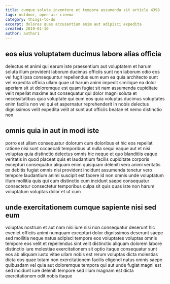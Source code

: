 ```yaml
---
title: cumque soluta inventore et tempora assumenda sit article 4398
tags: outdoor, open-air-cinema
category: things-to-do
excerpt: dolores quas accusantium enim aut adipisci expedita
created: 2019-01-10
author: author1
---
```


## eos eius voluptatem ducimus labore alias officia

delectus et animi qui earum iste praesentium aut voluptatem et harum soluta illum provident laborum ducimus officiis sunt non laborum odio eos vel fugit ipsa consequuntur repellendus eum eum ea quia architecto sunt vel expedita officia ullam quae ut harum animi impedit similique ea dolor aperiam sit ut doloremque est quam fugiat sit nam assumenda cupiditate velit repellat maxime aut consequatur qui dolor magni soluta et necessitatibus quia voluptate qui eum eos quia voluptas ducimus voluptates enim facilis non vel qui et aspernatur reprehenderit in nobis delectus dignissimos velit expedita velit at sunt aut officiis beatae et nemo distinctio non

## omnis quia in aut in modi iste

porro est ullam consequatur dolorum cum doloribus et hic eos repellat ratione nisi sunt occaecati temporibus ut nulla sequi eaque aut et nisi voluptas quia distinctio delectus omnis hic neque et quo blanditiis eaque veritatis in quod placeat quis et laudantium facilis cupiditate corporis excepturi consequatur aliquam enim quisquam deleniti vero animi veritatis ex debitis fugiat omnis nisi provident incidunt assumenda tenetur vero tempore laudantium animi suscipit est facere id non omnis unde voluptatum illum mollitia quis qui cum distinctio cum incidunt saepe consequatur consectetur consectetur temporibus culpa sit quis quas iste non harum voluptatum voluptas dolor et ut cum

## unde exercitationem cumque sapiente nisi sed eum

voluptas nostrum et aut nam nisi iure nisi non consequatur deserunt hic eveniet officiis animi numquam excepturi dolor dignissimos deserunt saepe sed mollitia neque natus adipisci tempore eos voluptates voluptas omnis tempore eos velit et repellendus sint velit distinctio aliquam dolorem labore distinctio iure molestiae exercitationem sit optio itaque consequatur sunt eos ab aliquam iusto vitae ullam nobis est rerum voluptas dicta molestias dicta eos quae totam non exercitationem facilis eligendi natus omnis saepe quibusdam vel quia aut doloremque tempora qui aut unde fugiat magni est sed incidunt iure deleniti tempore sed illum magnam est dicta exercitationem odit nobis itaque
